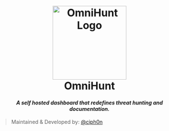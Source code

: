 <h1 align="center">
  <br>
  <a href="http://www.amitmerchant.com/electron-markdownify"><img src="https://avatars.githubusercontent.com/u/105440193" alt="OmniHunt Logo" width="200"></a>
  <br>
  OmniHunt
  <br>
</h1>

<h4 align="center"><i>A  self hosted dashboard that redefines threat hunting and documentation.</i></h4>

> Maintained & Developed by: [@ciph0n](https://github.com/ciph0n)
